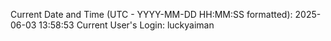 Current Date and Time (UTC - YYYY-MM-DD HH:MM:SS formatted): 2025-06-03 13:58:53
Current User's Login: luckyaiman
